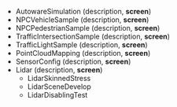 <!-- TODO everything -->
- AutowareSimulation (description, **screen**)
- NPCVehicleSample (description, **screen**)
- NPCPedestrianSample (description, **screen**)
- TrafficIntersectionSample (description, **screen**)
- TrafficLightSample (description, **screen**)
- PointCloudMapping (description, **screen**)
- SensorConfig (description, **screen**)
- Lidar (description, **screen**)
    - LidarSkinnedStress
    - LidarSceneDevelop
    - LidarDisablingTest

